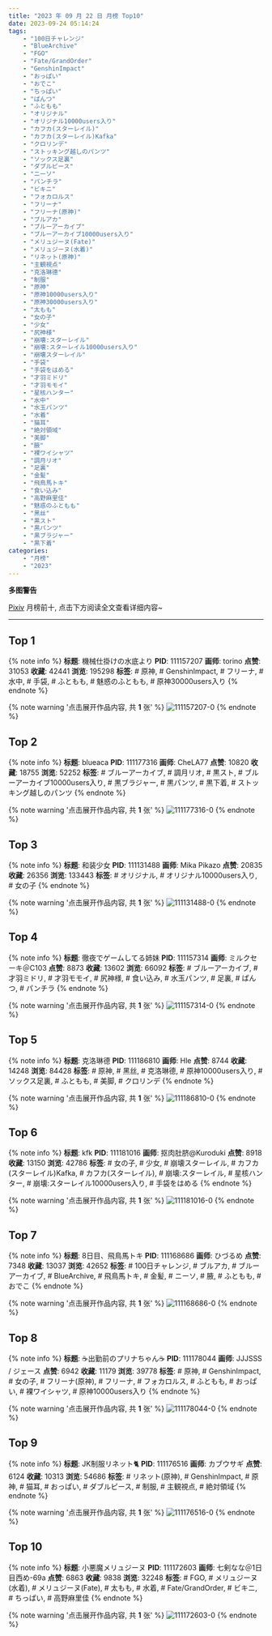 ```yaml
---
title: "2023 年 09 月 22 日 月榜 Top10"
date: 2023-09-24 05:14:24
tags:
    - "100日チャレンジ"
    - "BlueArchive"
    - "FGO"
    - "Fate/GrandOrder"
    - "GenshinImpact"
    - "おっぱい"
    - "おでこ"
    - "ちっぱい"
    - "ぱんつ"
    - "ふともも"
    - "オリジナル"
    - "オリジナル10000users入り"
    - "カフカ(スターレイル)"
    - "カフカ(スターレイル)Kafka"
    - "クロリンデ"
    - "ストッキング越しのパンツ"
    - "ソックス足裏"
    - "ダブルピース"
    - "ニーソ"
    - "パンチラ"
    - "ビキニ"
    - "フォカロルス"
    - "フリーナ"
    - "フリーナ(原神)"
    - "ブルアカ"
    - "ブルーアーカイブ"
    - "ブルーアーカイブ10000users入り"
    - "メリュジーヌ(Fate)"
    - "メリュジーヌ(水着)"
    - "リネット(原神)"
    - "主観視点"
    - "克洛琳德"
    - "制服"
    - "原神"
    - "原神10000users入り"
    - "原神30000users入り"
    - "太もも"
    - "女の子"
    - "少女"
    - "尻神様"
    - "崩壊:スターレイル"
    - "崩壊:スターレイル10000users入り"
    - "崩壊スターレイル"
    - "手袋"
    - "手袋をはめる"
    - "才羽ミドリ"
    - "才羽モモイ"
    - "星核ハンター"
    - "水中"
    - "水玉パンツ"
    - "水着"
    - "猫耳"
    - "絶対領域"
    - "美脚"
    - "腋"
    - "裸ワイシャツ"
    - "調月リオ"
    - "足裏"
    - "金髪"
    - "飛鳥馬トキ"
    - "食い込み"
    - "高野麻里佳"
    - "魅惑のふともも"
    - "黑丝"
    - "黒スト"
    - "黒パンツ"
    - "黒ブラジャー"
    - "黒下着"
categories:
    - "月榜"
    - "2023"
---
```


<i class="fa fa-triangle-exclamation"></i>**多图警告**<i class="fa fa-triangle-exclamation"></i>

[Pixiv](https://www.pixiv.net/) 月榜前十, 点击下方阅读全文查看详细内容~

<!-- more -->

---

## Top 1

{% note info %}
**标题**: 機械仕掛けの水底より
**PID**: 111157207 **画师**: torino
**点赞**: 31053 **收藏**: 42441 **浏览**: 195298
**标签**: # 原神, # GenshinImpact, # フリーナ, # 水中, # 手袋, # ふともも, # 魅惑のふともも, # 原神30000users入り
{% endnote %}

{% note warning '点击展开作品内容, 共 **1** 张' %}
![111157207-0](https://i.pixiv.re/img-original/img/2023/08/26/00/00/43/111157207_p0.jpg)
{% endnote %}

## Top 2

{% note info %}
**标题**: blueaca
**PID**: 111177316 **画师**: CheLA77
**点赞**: 10820 **收藏**: 18755 **浏览**: 52252
**标签**: # ブルーアーカイブ, # 調月リオ, # 黒スト, # ブルーアーカイブ10000users入り, # 黒ブラジャー, # 黒パンツ, # 黒下着, # ストッキング越しのパンツ
{% endnote %}

{% note warning '点击展开作品内容, 共 **1** 张' %}
![111177316-0](https://i.pixiv.re/img-original/img/2023/08/26/18/45/31/111177316_p0.jpg)
{% endnote %}

## Top 3

{% note info %}
**标题**: 和装少女
**PID**: 111131488 **画师**: Mika Pikazo
**点赞**: 20835 **收藏**: 26356 **浏览**: 133443
**标签**: # オリジナル, # オリジナル10000users入り, # 女の子
{% endnote %}

{% note warning '点击展开作品内容, 共 **1** 张' %}
![111131488-0](https://i.pixiv.re/img-original/img/2023/08/25/00/42/03/111131488_p0.jpg)
{% endnote %}

## Top 4

{% note info %}
**标题**: 徹夜でゲームしてる姉妹
**PID**: 111157314 **画师**: ミルクセーキ＠C103
**点赞**: 8873 **收藏**: 13602 **浏览**: 66092
**标签**: # ブルーアーカイブ, # 才羽ミドリ, # 才羽モモイ, # 尻神様, # 食い込み, # 水玉パンツ, # 足裏, # ぱんつ, # パンチラ
{% endnote %}

{% note warning '点击展开作品内容, 共 **1** 张' %}
![111157314-0](https://i.pixiv.re/img-original/img/2023/08/26/00/01/28/111157314_p0.jpg)
{% endnote %}

## Top 5

{% note info %}
**标题**: 克洛琳德
**PID**: 111186810 **画师**: Hle
**点赞**: 8744 **收藏**: 14248 **浏览**: 84428
**标签**: # 原神, # 黑丝, # 克洛琳德, # 原神10000users入り, # ソックス足裏, # ふともも, # 美脚, # クロリンデ
{% endnote %}

{% note warning '点击展开作品内容, 共 **1** 张' %}
![111186810-0](https://i.pixiv.re/img-original/img/2023/08/26/23/52/29/111186810_p0.jpg)
{% endnote %}

## Top 6

{% note info %}
**标题**: kfk
**PID**: 111181016 **画师**: 抠肉肚脐@Kuroduki
**点赞**: 8918 **收藏**: 13150 **浏览**: 42786
**标签**: # 女の子, # 少女, # 崩壊スターレイル, # カフカ(スターレイル)Kafka, # カフカ(スターレイル), # 崩壊:スターレイル, # 星核ハンター, # 崩壊:スターレイル10000users入り, # 手袋をはめる
{% endnote %}

{% note warning '点击展开作品内容, 共 **1** 张' %}
![111181016-0](https://i.pixiv.re/img-original/img/2023/08/26/20/57/19/111181016_p0.png)
{% endnote %}

## Top 7

{% note info %}
**标题**: 8日目、飛鳥馬トキ
**PID**: 111168686 **画师**: ひづるめ
**点赞**: 7348 **收藏**: 13037 **浏览**: 42652
**标签**: # 100日チャレンジ, # ブルアカ, # ブルーアーカイブ, # BlueArchive, # 飛鳥馬トキ, # 金髪, # ニーソ, # 腋, # ふともも, # おでこ
{% endnote %}

{% note warning '点击展开作品内容, 共 **1** 张' %}
![111168686-0](https://i.pixiv.re/img-original/img/2023/08/26/12/00/06/111168686_p0.jpg)
{% endnote %}

## Top 8

{% note info %}
**标题**: ☕️出勤前のプリナちゃん☕️
**PID**: 111178044 **画师**: JJJSSS / ジェース
**点赞**: 6942 **收藏**: 11179 **浏览**: 39778
**标签**: # 原神, # GenshinImpact, # 女の子, # フリーナ(原神), # フリーナ, # フォカロルス, # ふともも, # おっぱい, # 裸ワイシャツ, # 原神10000users入り
{% endnote %}

{% note warning '点击展开作品内容, 共 **1** 张' %}
![111178044-0](https://i.pixiv.re/img-original/img/2023/08/26/19/13/18/111178044_p0.jpg)
{% endnote %}

## Top 9

{% note info %}
**标题**: JK制服リネット🐈
**PID**: 111176516 **画师**: カブウサギ
**点赞**: 6124 **收藏**: 10313 **浏览**: 54686
**标签**: # リネット(原神), # GenshinImpact, # 原神, # 猫耳, # おっぱい, # ダブルピース, # 制服, # 主観視点, # 絶対領域
{% endnote %}

{% note warning '点击展开作品内容, 共 **1** 张' %}
![111176516-0](https://i.pixiv.re/img-original/img/2023/08/26/18/12/08/111176516_p0.jpg)
{% endnote %}

## Top 10

{% note info %}
**标题**: 小悪魔メリュジーヌ
**PID**: 111172603 **画师**: 七剣なな＠1日目西め-69a
**点赞**: 6863 **收藏**: 9838 **浏览**: 32248
**标签**: # FGO, # メリュジーヌ(水着), # メリュジーヌ(Fate), # 太もも, # 水着, # Fate/GrandOrder, # ビキニ, # ちっぱい, # 高野麻里佳
{% endnote %}

{% note warning '点击展开作品内容, 共 **1** 张' %}
![111172603-0](https://i.pixiv.re/img-original/img/2023/08/26/15/16/47/111172603_p0.png)
{% endnote %}
